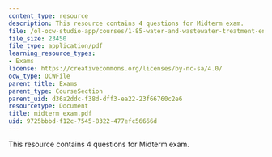 ```yaml
---
content_type: resource
description: This resource contains 4 questions for Midterm exam.
file: /ol-ocw-studio-app/courses/1-85-water-and-wastewater-treatment-engineering-spring-2006/9725bbbdf12c75458322477efc56666d_midterm_exam.pdf
file_size: 23450
file_type: application/pdf
learning_resource_types:
- Exams
license: https://creativecommons.org/licenses/by-nc-sa/4.0/
ocw_type: OCWFile
parent_title: Exams
parent_type: CourseSection
parent_uid: d36a2ddc-f38d-dff3-ea22-23f66760c2e6
resourcetype: Document
title: midterm_exam.pdf
uid: 9725bbbd-f12c-7545-8322-477efc56666d
---
```

This resource contains 4 questions for Midterm exam.